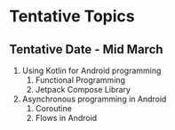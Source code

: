 # Tentative Topics
## Tentative Date - Mid March

1. Using Kotlin for Android programming
    1. Functional Programming
    2. Jetpack Compose Library
3. Asynchronous programming in Android
    1. Coroutine 
    2. Flows in Android



